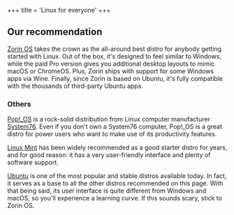 +++
title = 'Linux for everyone'
+++

## Our recommendation

[Zorin OS](https://zorin.com/os/) takes the crown as the all-around best distro for anybody getting started with Linux. Out of the box, it's designed to feel similar to Windows, while the paid Pro version gives you additional desktop layouts to mimic macOS or ChromeOS. Plus, Zorin ships with support for some Windows apps via Wine. Finally, since Zorin is based on Ubuntu, it's fully compatible with the thousands of third-party Ubuntu apps.

### Others

[Pop!_OS](https://pop.system76.com/) is a rock-solid distribution from Linux computer manufacturer [System76](https://system76.com/). Even if you don't own a System76 computer, Pop!_OS is a great distro for power users who want to make use of its productivity features.

[Linux Mint](https://www.linuxmint.com/) has been widely recommended as a good starter distro for years, and for good reason: it has a very user-friendly interface and plenty of software support.

[Ubuntu](https://ubuntu.com/desktop) is one of the most popular and stable distros available today. In fact, it serves as a base to all the other distros recommended on this page. With that being said, its user interface is quite different from Windows and macOS, so you'll experience a learning curve. If this sounds scary, stick to Zorin OS.
